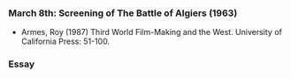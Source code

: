 ### March 8th: Screening of The Battle of Algiers (1963)

- Armes, Roy (1987) Third World Film-Making and the West. University of California Press: 51-100.

### Essay
